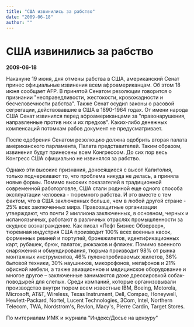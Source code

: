 ```yaml
---
title: "США извинились за рабство"
date: "2009-06-18"
author: ""
---
```


# США извинились за рабство

**2009-06-18** 

Накануне 19 июня, дня отмены рабства в США, американский Сенат принес официальные извинения всем афроамериканцам. Об этом 18 июня сообщает AFP. В принятой Сенатом резолюции говорится о признании "несправедливости, жестокости, кровожадности и бесчеловечности рабства". Также Сенат осудил законы о расовой сегрегации, действовавшие в США в 1890-1964 годах. От имени народа США Сенат извинился перед афроамериканцами за "правонарушения, направленные против них и их предков". Каких-либо денежных компенсаций потомкам рабов документ не предусматривает.



После одобрения Сенатом резолюцию должна одобрить вторая палата американского парламента, Палата представителей. Таким образом, извинения будут принесены всем Конгрессом. До сих пор весь Конгресс США официально не извинялся за рабство.



Однако эти высокие признания, доносящиеся с высот Капитолия, только подчеркивают то, что проблема никуда не делась, а приняла новые формы. Помимо высоких показателей в традиционной современной работорговле, США стали родиной еще одного способа эксплуатации человека - тюремного рабства. И это вместе с тем фактом, что в США заключенных больше, чем в любой другой стране - 25% всех заключенных мира. Правозащитные организации утверждают, что почти 2 миллиона заключенных, в основном, черных и испаноязычных, работают в различных отраслях промышленности за скудное вознаграждение. Как писал «Лефт Бизнес Обзервер», тюремная индустрия США производит 100% всех военных касок, форменных ремней и портупей, бронежилетов, идентификационных карт, рубашек, брюк, палаток, рюкзаков и фляжек. Помимо военного снаряжения и обмундирования, тюрьма производит 98% от рынка монтажных инструментов, 46% пуленепробиваемых жилетов, 36% бытовой техники, 30% наушников, микорофонов, мегафонов и 21% офисной мебели, а также авиационное и медицинское оборудование и многое другое – заключенные занимаются даже дрессировкой собак-поводырей для слепых. Среди компаний, которые организовывали производство внутри тюрем всем известные IBM, Boeing, Motorola, Microsoft, AT&T, Wireless, Texas Instrument, Dell, Compaq, Honeywell, Hewlett-Packard, Nortel, Lucent Technologies, 3Com, Intel, Northern Telecom, TWA, Nordstrom's, Revlon, Macy's, Pierre Cardin, Target Stores.



По митериалам ИМК и журнала "Индекс/Досье на цензуру"